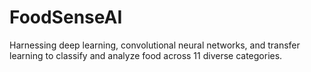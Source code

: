 # FoodSenseAI
Harnessing deep learning, convolutional neural networks, and transfer learning to classify and analyze food across 11 diverse categories.

